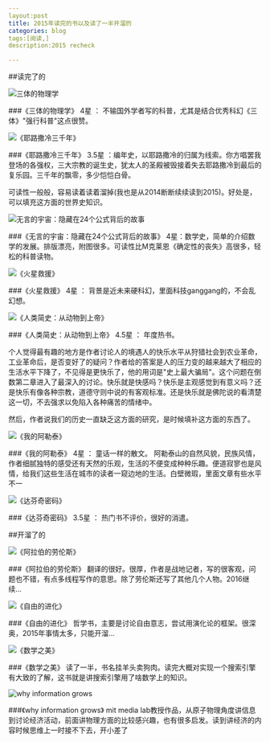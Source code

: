 ```yaml
---
layout:post
title: 2015年读完的书以及读了一半开溜的
categories: blog
tags:[阅读,]
description:2015 recheck

---
```



##读完了的

![三体的物理学](http://img3.doubanio.com/lpic/s28037668.jpg)

###《三体的物理学》
4星 ： 不输国外学者写的科普，尤其是结合优秀科幻《三体》"强行科普"这点很赞。



![《耶路撒冷三千年》](http://img3.douban.com/lpic/s27762150.jpg)

###《耶路撒冷三千年》
3.5星 ：编年史，以耶路撒冷的归属为线索。你方唱罢我登场的各强权，三大宗教的诞生史，犹太人的圣殿被毁接着失去耶路撒冷到最后的复乐园。三千年的飘零，多少恺恺白骨。

可读性一般般，容易读着读着溜掉(我也是从2014断断续续读到2015)。好处是，可以填充这方面的世界史知识。



![无言的宇宙：隐藏在24个公式背后的故事](http://img3.douban.com/lpic/s28045752.jpg)

###《无言的宇宙：隐藏在24个公式背后的故事》
4星：数学史，简单的介绍数学的发展。排版漂亮，附图很多。可读性比M克莱恩《确定性的丧失》高很多，轻松的科普读物。



![《火星救援》](http://img3.douban.com/lpic/s28315660.jpg)

###《火星救援》
4星 ： 背景是近未来硬科幻，里面科技ganggang的，不会乱幻想。



![《人类简史：从动物到上帝》](http://img3.douban.com/lpic/s27814883.jpg)

###《人类简史：从动物到上帝》
4.5星 ： 年度热书。

个人觉得最有趣的地方是作者讨论人的境遇人的快乐水平从狩猎社会到农业革命，工业革命后，是否变好了的疑问？作者给的答案是人的压力变的越来越大了相应的生活水平下降了，不见得是更快乐了，他的用词是"史上最大骗局"。这个问题在倒数第二章进入了最深入的讨论。快乐就是快感吗？快乐是主观感觉到有意义吗？还是快乐有像各种宗教，道德守则中说的有客观标准。还是快乐就是佛陀说的看清楚这一切，不去强求以免陷入各种痛苦的情绪中。

然后，作者说我们的历史一直缺乏这方面的研究，是时候填补这方面的东西了。



![《我的阿勒泰》](http://img3.doubanio.com/lpic/s6180859.jpg)

###《我的阿勒泰》
4星 ： 童话一样的散文。 阿勒泰山的自然风貌，民族风情，作者细腻独特的感受还有天然的乐观，生活的不便变成种种乐趣。便道寂寥也是风情，给我们这些生活在城市的读者一窥边地的生活。白壁微瑕，里面文章有些水平不一



![《达芬奇密码》](http://img3.douban.com/lpic/s27289680.jpg)

###《达芬奇密码》
3.5星 ： 热门书不评价，很好的消遣。




##开溜了的

![《阿拉伯的劳伦斯》](http://img3.doubanio.com/lpic/s27435757.jpg)

###《阿拉伯的劳伦斯》
翻译的很好。很厚，作者是战地记者，写的很客观，问题也不错，有点多线程写作的意思。除了劳伦斯还写了其他几个人物。2016继续...



![《自由的进化》](http://img3.douban.com/lpic/s27226292.jpg)

###《自由的进化》
哲学书，主要是讨论自由意志，尝试用演化论的框架。很深奥，2015年事情太多，只能开溜...



![《数学之美》](http://img3.douban.com/lpic/s9114855.jpg)

###《数学之美》
读了一半，书名挂羊头卖狗肉。读完大概对实现一个搜索引擎有大致的了解，这书就是讲搜索引擎用了啥数学上的知识。



![why information grows](http://img3.doubanio.com/lpic/s28105958.jpg)

###《why information grows》
mit media lab教授作品，从原子物理角度讲信息到讨论经济活动，前面讲物理方面的比较感兴趣，也有很多启发。读到讲经济的内容时候思维上一时接不下去，开小差了

